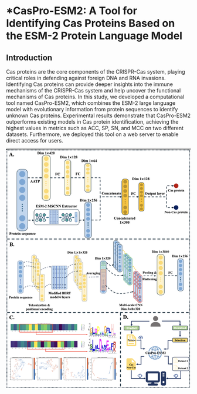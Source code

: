 # *CasPro-ESM2: A Tool for Identifying Cas Proteins Based on the ESM-2 Protein Language Model

## Introduction

Cas proteins are the core components of the CRISPR-Cas system, playing critical roles in defending against foreign DNA and RNA invasions. Identifying Cas proteins can provide deeper insights into the immune mechanisms of the CRISPR-Cas system and help uncover the functional mechanisms of Cas proteins. In this study, we developed a computational tool named CasPro-ESM2, which combines the ESM-2 large language model with evolutionary information from protein sequences to identify unknown Cas proteins. Experimental results demonstrate that CasPro-ESM2 outperforms existing models in Cas protein identification, achieving the highest values in metrics such as ACC, SP, SN, and MCC on two different datasets. Furthermore, we deployed this tool on a web server to enable direct access for users.

![image](https://github.com/ChaoruiYan019/CasPro-ESM2/blob/main/CasProESM_2.jpg)


